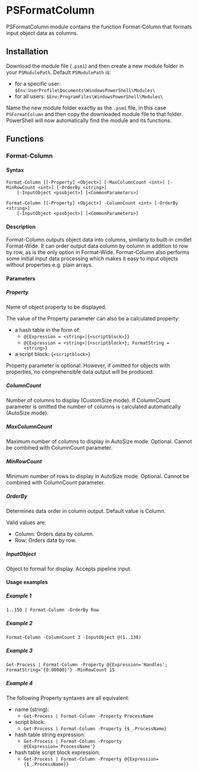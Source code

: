 # PSFormatColumn
PSFormatColumn module contains the function Format-Column that formats input object data as columns.
## Installation
Download the module file (`.psm1`) and then create a new module folder in your `PSModulePath`. Default `PSModulePath` is:

- for a specific user: `$Env:UserProfile\Documents\WindowsPowerShell\Modules\`
- for all users: `$Env:ProgramFiles\WindowsPowerShell\Modules\`

Name the new module folder exactly as the `.psm1` file, in this case `PSFormatColumn` and then copy the downloaded module file to that folder. PowerShell will now automatically find the module and its functions.
## Functions
### Format-Column
#### Syntax
```
Format-Column [[-Property] <Object>] [-MaxColumnCount <int>] [-MinRowCount <int>] [-OrderBy <string>]
    [-InputObject <psobject>] [<CommonParameters>]
```
```
Format-Column [[-Property] <Object>] -ColumnCount <int> [-OrderBy <string>]
    [-InputObject <psobject>] [<CommonParameters>]
```
#### Description
Format-Column outputs object data into columns, similarly to built-in cmdlet Format-Wide. It can order output data column by column in addition to row by row, as is the only option in Format-Wide. Format-Column also performs some initial input data processing which makes it easy to input objects without properties e.g. plain arrays.
#### Parameters
##### Property
Name of object property to be displayed.
 
The value of the Property parameter can also be a calculated property:
- a hash table in the form of:
    - `@{Expression = <string>|{<scriptblock>}}`
    - `@{Expression = <string>|{<scriptblock>}; FormatString = <string>}`
- a script block: `{<scriptblock>}`
 
Property parameter is optional. However, if omitted for objects with properties, no comprehensible data output will be produced.
##### ColumnCount
Number of columns to display (CustomSize mode). If ColumnCount parameter is omitted the number of columns is calculated automatically (AutoSize mode).
##### MaxColumnCount
Maximum number of columns to display in AutoSize mode. Optional. Cannot be combined with ColumnCount parameter.
##### MinRowCount
Minimum number of rows to display in AutoSize mode. Optional. Cannot be combined with ColumnCount parameter.
##### OrderBy
Determines data order in column output. Default value is Column.

Valid values are:
- Column: Orders data by column.
- Row: Orders data by row.
##### InputObject
Object to format for display. Accepts pipeline input.
#### Usage examples
##### Example 1
`1..150 | Format-Column -OrderBy Row`
##### Example 2 
`Format-Column -ColumnCount 3 -InputObject @(1..130)`
##### Example 3
`Get-Process | Format-Column -Property @{Expression='Handles'; FormatString='{0:00000}'} -MinRowCount 15`
##### Example 4
The following Property syntaxes are all equivalent:
- name (string):
    - `Get-Process | Format-Column -Property ProcessName`
- script block:
    - `Get-Process | Format-Column -Property {$_.ProcessName}`
- hash table string expression:
    - `Get-Process | Format-Column -Property @{Expression='ProcessName'}`
- hash table script block expression:
    - `Get-Process | Format-Column -Property @{Expression={$_.ProcessName}}`

